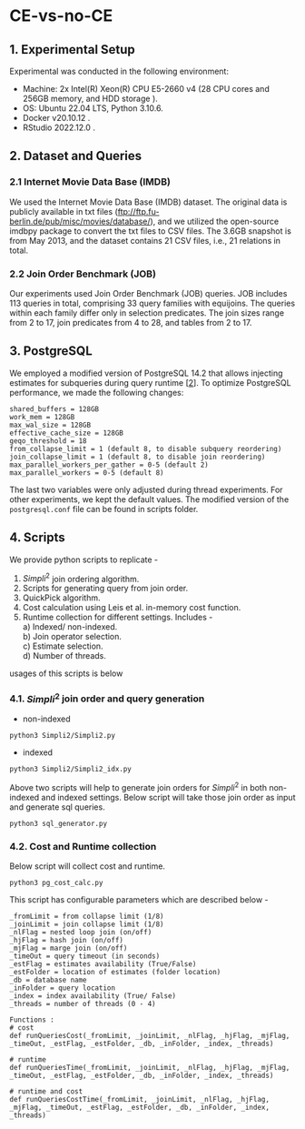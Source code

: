# CE-vs-no-CE

## 1. Experimental Setup

Experimental was conducted in the following environment:

- Machine: 2x Intel(R) Xeon(R) CPU E5-2660 v4 (28 CPU cores and 256GB memory, and HDD storage ). 
- OS: Ubuntu 22.04 LTS, Python 3.10.6.
- Docker v20.10.12 .
- RStudio 2022.12.0 .


## 2. Dataset and Queries
### 2.1 Internet Movie Data Base (IMDB)
We used the Internet Movie Data Base (IMDB) dataset. The original data is publicly available in txt files (ftp://ftp.fu-berlin.de/pub/misc/movies/database/), and we utilized the open-source imdbpy package to convert the txt files to CSV files. The 3.6GB snapshot is from May 2013, and the dataset contains 21 CSV files, i.e., 21 relations in total.


### 2.2  Join Order Benchmark (JOB)
Our experiments used Join Order Benchmark (JOB) queries. JOB includes 113 queries in total, comprising 33 query families with equijoins. The queries within each family differ only in selection predicates. The join sizes range from 2 to 17, join predicates from 4 to 28, and tables from 2 to 17.

## 3. PostgreSQL
We employed a modified version of PostgreSQL 14.2 that allows injecting estimates for subqueries during query runtime [[2](https://github.com/waltercai/pqo-opensource)]. To optimize PostgreSQL performance, we made the following changes:

```
shared_buffers = 128GB
work_mem = 128GB
max_wal_size = 128GB
effective_cache_size = 128GB
geqo_threshold = 18
from_collapse_limit = 1 (default 8, to disable subquery reordering)
join_collapse_limit = 1	(default 8, to disable join reordering)
max_parallel_workers_per_gather = 0-5 (default 2)
max_parallel_workers = 0-5 (default 8)
```
The last two variables were only adjusted during thread experiments. For other experiments, we kept the default values. The modified version of the `postgresql.conf` file can be found in scripts folder.


## 4. Scripts
We provide python scripts to replicate - 
1. $Simpli^2$ join ordering algorithm.
2. Scripts for generating query from join order.
3. QuickPick algorithm.
4. Cost calculation using Leis et al. in-memory cost function.
5. Runtime collection for different settings. Includes - \
    a) Indexed/ non-indexed.\
    b) Join operator selection.\
    c) Estimate selection.\
    d) Number of threads.
    
usages of this scripts is below
### 4.1. $Simpli^2$ join order and query generation
- non-indexed

```
python3 Simpli2/Simpli2.py
```
- indexed

```
python3 Simpli2/Simpli2_idx.py
```

Above two scripts will help to generate join orders for $Simpli^2$ in both non-indexed and indexed settings. Below script will take those join order as input and generate sql queries.

```
python3 sql_generator.py
```

### 4.2. Cost and Runtime collection

Below script will collect cost and runtime.
```
python3 pg_cost_calc.py
```

This script has configurable parameters which are described below -
```
_fromLimit = from collapse limit (1/8)
_joinLimit = join collapse limit (1/8)
_nlFlag = nested loop join (on/off)
_hjFlag = hash join (on/off)
_mjFlag = marge join (on/off)
_timeOut = query timeout (in seconds)
_estFlag = estimates availability (True/False)
_estFolder = location of estimates (folder location)
_db = database name
_inFolder = query location
_index = index availability (True/ False)
_threads = number of threads (0 - 4)

Functions : 
# cost
def runQueriesCost(_fromLimit, _joinLimit, _nlFlag, _hjFlag, _mjFlag, _timeOut, _estFlag, _estFolder, _db, _inFolder, _index, _threads)

# runtime
def runQueriesTime(_fromLimit, _joinLimit, _nlFlag, _hjFlag, _mjFlag, _timeOut, _estFlag, _estFolder, _db, _inFolder, _index, _threads)

# runtime and cost
def runQueriesCostTime(_fromLimit, _joinLimit, _nlFlag, _hjFlag, _mjFlag, _timeOut, _estFlag, _estFolder, _db, _inFolder, _index, _threads)
```